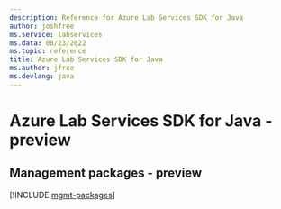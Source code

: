 ```yaml
---
description: Reference for Azure Lab Services SDK for Java
author: joshfree
ms.service: labservices
ms.data: 08/23/2022
ms.topic: reference
title: Azure Lab Services SDK for Java
ms.author: jfree
ms.devlang: java
---
```

# Azure Lab Services SDK for Java - preview

## Management packages - preview
[!INCLUDE [mgmt-packages](lab-services-mgmt-index.md)]